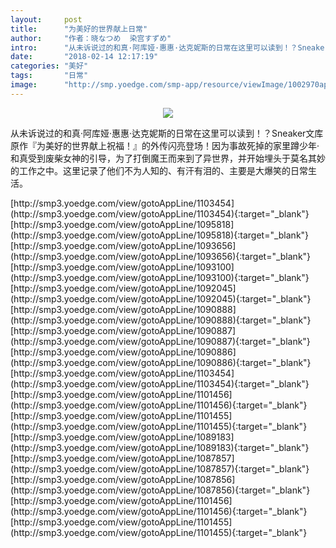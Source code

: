 ```yaml
---
layout:     post
title:      "为美好的世界献上日常"
author:     "作者：晓なつめ  染宫すずめ"
intro:      "从未诉说过的和真·阿库娅·惠惠·达克妮斯的日常在这里可以读到！？Sneaker文库原作『为美好的世界献上祝福！』的外传闪亮登场！因为事故死掉的家里蹲少年·和真受到废柴女神的引导，为了打倒魔王而来到了异世界，并开始埋头于莫名其妙的工作之中。这里记录了他们不为人知的、有汗有泪的、主要是大爆笑的日常生活。"
date:       "2018-02-14 12:17:19"
categories: "美好"
tags:       "日常"
image:      "http://smp.yoedge.com/smp-app/resource/viewImage/1002970appline.png"
---
```

<div style="text-align: center">
<p><img src="http://smp.yoedge.com/smp-app/resource/viewImage/1002970appline.png"/></p>
</div>
<p class="post-meta">
<span>从未诉说过的和真·阿库娅·惠惠·达克妮斯的日常在这里可以读到！？Sneaker文库原作『为美好的世界献上祝福！』的外传闪亮登场！因为事故死掉的家里蹲少年·和真受到废柴女神的引导，为了打倒魔王而来到了异世界，并开始埋头于莫名其妙的工作之中。这里记录了他们不为人知的、有汗有泪的、主要是大爆笑的日常生活。</span>
</p>
[http://smp3.yoedge.com/view/gotoAppLine/1103454](http://smp3.yoedge.com/view/gotoAppLine/1103454){:target="_blank"}
[http://smp3.yoedge.com/view/gotoAppLine/1095818](http://smp3.yoedge.com/view/gotoAppLine/1095818){:target="_blank"}
[http://smp3.yoedge.com/view/gotoAppLine/1093656](http://smp3.yoedge.com/view/gotoAppLine/1093656){:target="_blank"}
[http://smp3.yoedge.com/view/gotoAppLine/1093100](http://smp3.yoedge.com/view/gotoAppLine/1093100){:target="_blank"}
[http://smp3.yoedge.com/view/gotoAppLine/1092045](http://smp3.yoedge.com/view/gotoAppLine/1092045){:target="_blank"}
[http://smp3.yoedge.com/view/gotoAppLine/1090888](http://smp3.yoedge.com/view/gotoAppLine/1090888){:target="_blank"}
[http://smp3.yoedge.com/view/gotoAppLine/1090887](http://smp3.yoedge.com/view/gotoAppLine/1090887){:target="_blank"}
[http://smp3.yoedge.com/view/gotoAppLine/1090886](http://smp3.yoedge.com/view/gotoAppLine/1090886){:target="_blank"}
[http://smp3.yoedge.com/view/gotoAppLine/1103454](http://smp3.yoedge.com/view/gotoAppLine/1103454){:target="_blank"}
[http://smp3.yoedge.com/view/gotoAppLine/1101456](http://smp3.yoedge.com/view/gotoAppLine/1101456){:target="_blank"}
[http://smp3.yoedge.com/view/gotoAppLine/1101455](http://smp3.yoedge.com/view/gotoAppLine/1101455){:target="_blank"}
[http://smp3.yoedge.com/view/gotoAppLine/1089183](http://smp3.yoedge.com/view/gotoAppLine/1089183){:target="_blank"}
[http://smp3.yoedge.com/view/gotoAppLine/1087857](http://smp3.yoedge.com/view/gotoAppLine/1087857){:target="_blank"}
[http://smp3.yoedge.com/view/gotoAppLine/1087856](http://smp3.yoedge.com/view/gotoAppLine/1087856){:target="_blank"}
[http://smp3.yoedge.com/view/gotoAppLine/1101456](http://smp3.yoedge.com/view/gotoAppLine/1101456){:target="_blank"}
[http://smp3.yoedge.com/view/gotoAppLine/1101455](http://smp3.yoedge.com/view/gotoAppLine/1101455){:target="_blank"}


